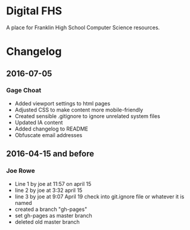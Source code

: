 # Digital FHS

A place for Franklin High School Computer Science resources.

# Changelog

## 2016-07-05
### Gage Choat

  * Added viewport settings to html pages
  * Adjusted CSS to make content more mobile-friendly
  * Created sensible .gitignore to ignore unrelated system files
  * Updated IA content
  * Added changelog to README
  * Obfuscate email addresses

## 2016-04-15 and before
### Joe Rowe

  * Line 1 by joe  at 11:57 on april 15
  * line 2 by joe at 3:32 april 15
  * line 3 by joe at 9:07 April 19  check into git.ignore file or whatever it is named
  * created a branch "gh-pages"
  * set gh-pages as master branch
  * deleted old master branch
